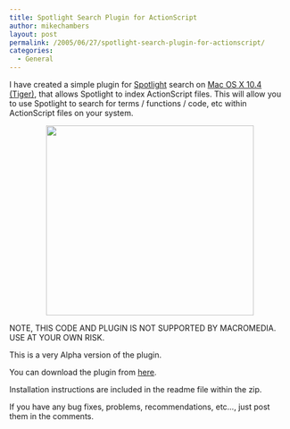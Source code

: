 ```yaml
---
title: Spotlight Search Plugin for ActionScript
author: mikechambers
layout: post
permalink: /2005/06/27/spotlight-search-plugin-for-actionscript/
categories:
  - General
---
```



I have created a simple plugin for [Spotlight][1] search on [Mac OS X 10.4 (Tiger)][2], that allows Spotlight to index ActionScript files. This will allow you to use Spotlight to search for terms / functions / code, etc within ActionScript files on your system.

<div align="center">
  <img src="/mesh/files/actionscript_spotlight/actionscript_spotlight.gif" width="372" height="340" alt="" />
</div>

NOTE, THIS CODE AND PLUGIN IS NOT SUPPORTED BY MACROMEDIA. USE AT YOUR OWN RISK.

This is a very Alpha version of the plugin.

You can download the plugin from [here][3].

Installation instructions are included in the readme file within the zip.

If you have any bug fixes, problems, recommendations, etc&#8230;, just post them in the comments.

 [1]: http://www.apple.com/macosx/features/spotlight/
 [2]: http://www.apple.com/macosx/
 [3]: /mesh/files/actionscript_spotlight/ActionScriptSpotlightPlugin.zip